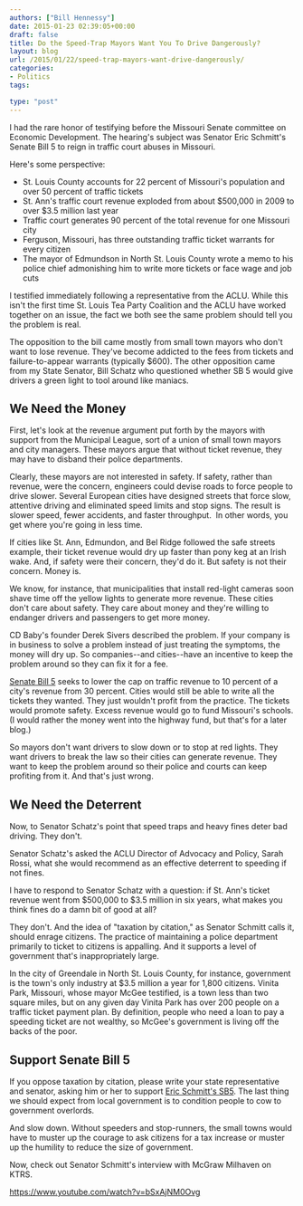```yaml
---
authors: ["Bill Hennessy"]
date: 2015-01-23 02:39:05+00:00
draft: false
title: Do the Speed-Trap Mayors Want You To Drive Dangerously?
layout: blog
url: /2015/01/22/speed-trap-mayors-want-drive-dangerously/
categories:
- Politics
tags:

type: "post"
---
```


I had the rare honor of testifying before the Missouri Senate committee on Economic Development. The hearing's subject was Senator Eric Schmitt's Senate Bill 5 to reign in traffic court abuses in Missouri.

Here's some perspective:




  * St. Louis County accounts for 22 percent of Missouri's population and over 50 percent of traffic tickets
  * St. Ann's traffic court revenue exploded from about $500,000 in 2009 to over $3.5 million last year
  * Traffic court generates 90 percent of the total revenue for one Missouri city
  * Ferguson, Missouri, has three outstanding traffic ticket warrants for every citizen
  * The mayor of Edmundson in North St. Louis County wrote a memo to his police chief admonishing him to write more tickets or face wage and job cuts


I testified immediately following a representative from the ACLU. While this isn't the first time St. Louis Tea Party Coalition and the ACLU have worked together on an issue, the fact we both see the same problem should tell you the problem is real.

The opposition to the bill came mostly from small town mayors who don't want to lose revenue. They've become addicted to the fees from tickets and failure-to-appear warrants (typically $600). The other opposition came from my State Senator, Bill Schatz who questioned whether SB 5 would give drivers a green light to tool around like maniacs.



## We Need the Money



First, let's look at the revenue argument put forth by the mayors with support from the Municipal League, sort of a union of small town mayors and city managers. These mayors argue that without ticket revenue, they may have to disband their police departments.

Clearly, these mayors are not interested in safety. If safety, rather than revenue, were the concern, engineers could devise roads to force people to drive slower. Several European cities have designed streets that force slow, attentive driving and eliminated speed limits and stop signs. The result is slower speed, fewer accidents, and faster throughput.  In other words, you get where you're going in less time.

If cities like St. Ann, Edmundon, and Bel Ridge followed the safe streets example, their ticket revenue would dry up faster than pony keg at an Irish wake. And, if safety were their concern, they'd do it. But safety is not their concern. Money is.

We know, for instance, that municipalities that install red-light cameras soon shave time off the yellow lights to generate more revenue. These cities don't care about safety. They care about money and they're willing to endanger drivers and passengers to get more money.

CD Baby's founder Derek Sivers described the problem. If your company is in business to solve a problem instead of just treating the symptoms, the money will dry up. So companies--and cities--have an incentive to keep the problem around so they can fix it for a fee.

[Senate Bill 5](https://www.senate.mo.gov/15info/BTS_Web/Bill.aspx?SessionType=R&BillID=160) seeks to lower the cap on traffic revenue to 10 percent of a city's revenue from 30 percent. Cities would still be able to write all the tickets they wanted. They just wouldn't profit from the practice. The tickets would promote safety. Excess revenue would go to fund Missouri's schools. (I would rather the money went into the highway fund, but that's for a later blog.)

So mayors don't want drivers to slow down or to stop at red lights. They want drivers to break the law so their cities can generate revenue. They want to keep the problem around so their police and courts can keep profiting from it. And that's just wrong.



## We Need the Deterrent



Now, to Senator Schatz's point that speed traps and heavy fines deter bad driving. They don't.

Senator Schatz's asked the ACLU Director of Advocacy and Policy, Sarah Rossi, what she would recommend as an effective deterrent to speeding if not fines.

I have to respond to Senator Schatz with a question: if St. Ann's ticket revenue went from $500,000 to $3.5 million in six years, what makes you think fines do a damn bit of good at all?

They don't. And the idea of "taxation by citation," as Senator Schmitt calls it, should enrage citizens. The practice of maintaining a police department primarily to ticket to citizens is appalling. And it supports a level of government that's inappropriately large.

In the city of Greendale in North St. Louis County, for instance, government is the town's only industry at $3.5 million a year for 1,800 citizens. Vinita Park, Missouri, whose mayor McGee testified, is a town less than two square miles, but on any given day Vinita Park has over 200 people on a traffic ticket payment plan. By definition, people who need a loan to pay a speeding ticket are not wealthy, so McGee's government is living off the backs of the poor.



## Support Senate Bill 5



If you oppose taxation by citation, please write your state representative and senator, asking him or her to support [Eric Schmitt's SB5](https://www.senate.mo.gov/media/15info/schmitt/releases/012115-SB5.html). The last thing we should expect from local government is to condition people to cow to government overlords.

And slow down. Without speeders and stop-runners, the small towns would have to muster up the courage to ask citizens for a tax increase or muster up the humility to reduce the size of government.

Now, check out Senator Schmitt's interview with McGraw Milhaven on KTRS.

https://www.youtube.com/watch?v=bSxAjNM0Ovg
